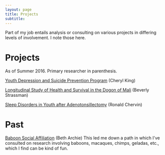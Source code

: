 ```yaml
---
layout: page
title: Projects
subtitle: 
---
```



Part of my job entails analysis or consulting on various projects in differing levels of involvement. I note those here.

# Projects

As of Summer 2016. Primary researcher in parenthesis.

[Youth Depression and Suicide Prevention Program](https://sites.lsa.umich.edu/king-lab/) (Cheryl King)

[Longitudinal Study of Health and Survival in the Dogon of Mali](http://sites.lsa.umich.edu/bis/research/) (Beverly Strassman)

[Sleep Disorders in Youth after Adenotonsillectomy](https://www.researchgate.net/profile/Ronald_Chervin) (Ronald Chervin)



# Past


[Baboon Social Affiliation](http://rspb.royalsocietypublishing.org/content/281/1793/20141261.short) (Beth Archie) This led me down a path in which I've consulted on research involving baboons, macaques, chimps, geladas, etc., which I find can be kind of fun.